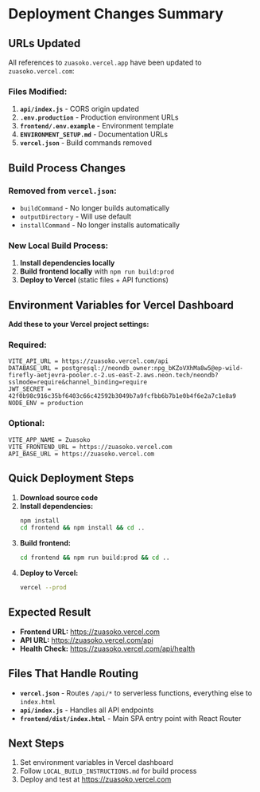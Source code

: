 # Deployment Changes Summary

## URLs Updated

All references to `zuasoko.vercel.app` have been updated to `zuasoko.vercel.com`:

### Files Modified:
1. **`api/index.js`** - CORS origin updated
2. **`.env.production`** - Production environment URLs
3. **`frontend/.env.example`** - Environment template
4. **`ENVIRONMENT_SETUP.md`** - Documentation URLs
5. **`vercel.json`** - Build commands removed

## Build Process Changes

### Removed from `vercel.json`:
- `buildCommand` - No longer builds automatically
- `outputDirectory` - Will use default
- `installCommand` - No longer installs automatically

### New Local Build Process:
1. **Install dependencies locally**
2. **Build frontend locally** with `npm run build:prod`
3. **Deploy to Vercel** (static files + API functions)

## Environment Variables for Vercel Dashboard

**Add these to your Vercel project settings:**

### Required:
```
VITE_API_URL = https://zuasoko.vercel.com/api
DATABASE_URL = postgresql://neondb_owner:npg_bKZoVXhMa8w5@ep-wild-firefly-aetjevra-pooler.c-2.us-east-2.aws.neon.tech/neondb?sslmode=require&channel_binding=require
JWT_SECRET = 42f0b98c916c35bf6403c66c42592b3049b7a9fcfbb6b7b1e0b4f6e2a7c1e8a9
NODE_ENV = production
```

### Optional:
```
VITE_APP_NAME = Zuasoko
VITE_FRONTEND_URL = https://zuasoko.vercel.com
API_BASE_URL = https://zuasoko.vercel.com
```

## Quick Deployment Steps

1. **Download source code**
2. **Install dependencies:**
   ```bash
   npm install
   cd frontend && npm install && cd ..
   ```
3. **Build frontend:**
   ```bash
   cd frontend && npm run build:prod && cd ..
   ```
4. **Deploy to Vercel:**
   ```bash
   vercel --prod
   ```

## Expected Result

- **Frontend URL:** https://zuasoko.vercel.com
- **API URL:** https://zuasoko.vercel.com/api
- **Health Check:** https://zuasoko.vercel.com/api/health

## Files That Handle Routing

- **`vercel.json`** - Routes `/api/*` to serverless functions, everything else to `index.html`
- **`api/index.js`** - Handles all API endpoints
- **`frontend/dist/index.html`** - Main SPA entry point with React Router

## Next Steps

1. Set environment variables in Vercel dashboard
2. Follow `LOCAL_BUILD_INSTRUCTIONS.md` for build process
3. Deploy and test at https://zuasoko.vercel.com
